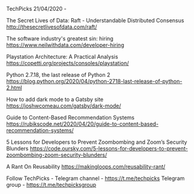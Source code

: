 TechPicks 21/04/2020 -

The Secret Lives of Data: Raft - Understandable Distributed Consensus
http://thesecretlivesofdata.com/raft/

The software industry's greatest sin: hiring
https://www.neilwithdata.com/developer-hiring

Playstation Architecture: A Practical Analysis
https://copetti.org/projects/consoles/playstation/

Python 2.7.18, the last release of Python 2
https://blog.python.org/2020/04/python-2718-last-release-of-python-2.html

How to add dark mode to a Gatsby site
https://joshwcomeau.com/gatsby/dark-mode/

Guide to Content-Based Recommendation Systems
https://rubikscode.net/2020/04/20/guide-to-content-based-recommendation-systems/

5 Lessons for Developers to Prevent Zoombombing and Zoom’s Security Blunders
https://code.oursky.com/5-lessons-for-developers-to-prevent-zoombombing-zoom-security-blunders/

A Rant On Reusability
https://makingloops.com/reusability-rant/

Follow TechPicks -
Telegram channel - https://t.me/techpicks
Telegram group - https://t.me/techpicksgroup